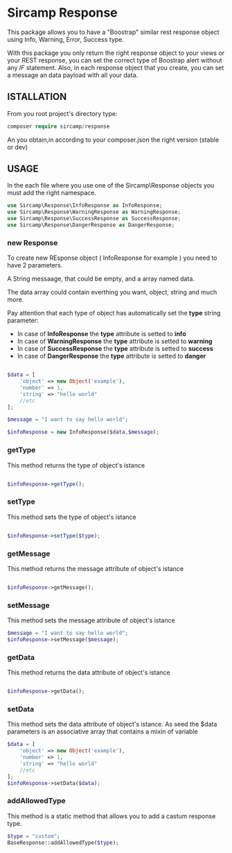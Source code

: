 # Sircamp Response
This package allows you to have a "Boostrap" similar rest response object using Info, Warning, Error, Success type.

With this package you only return the right response object to your views or your REST response, you can set the correct type of Boostrap alert without any *IF* statement.
Also, in each response object that you create, you can set a message an data payload with all your data.

## ISTALLATION

From you root project's directory type:

```php
composer require sircamp/response
```

An you obtain,in  according to your composer.json the right version (stable or dev)

## USAGE

In the each file where you use one of the Sircamp\Response objects you must add the right namespace.
```php
use Sircamp\Response\InfoResponse as InfoResponse;
use Sircamp\Response\WarningResponse as WarningResponse;
use Sircamp\Response\SuccessResponse as SuccessResponse;
use Sircamp\Response\DangerResponse as DangerResponse;
```

### new Response
To create new REsponse object ( InfoResponse for example ) you need to have 2 parameters.

A String messaage, that could be empty, and a array named data.

The data array could contain everthing you want, object, string and much more.

Pay attention that each type of object has automatically set the **type** string parameter:

+ In case of **InfoResponse** the **type** attribute is setted to **info**
+ In case of **WarningResponse** the **type** attribute is setted to **warning**
+ In case of **SuccessResponse** the **type** attribute is setted to **success**
+ In case of **DangerResponse** the **type** attribute is setted to **danger**


```php

$data = [
    'object' => new Object('example'),
    'number' => 1,
    'string' => "hello world"
    //etc
];

$message = "I want to say hello world";

$infoResponse = new InfoResponse($data,$message);
```

### getType

This method returns the type of object's istance

```php

$infoResponse->getType();
```

### setType

This method sets the type of object's istance

```php

$infoResponse->setType($type);
```

### getMessage

This method returns the message attribute of object's istance

```php

$infoResponse->getMessage();
```

### setMessage

This method sets the message attribute of object's istance

```php
$message = "I want to say hello world";
$infoResponse->setMessage($message);
```

### getData

This method returns the data attribute of object's istance

```php

$infoResponse->getData();
```

### setData

This method sets the data attribute of object's istance.
As seed the $data parameters is an associative array that contains a mixin of variable

```php
$data = [
    'object' => new Object('example'),
    'number' => 1,
    'string' => "hello world"
    //etc
];
$infoResponse->setData($data);
```


### addAllowedType

This method is a static method that allows you to add a castum response type. 

```php
$type = "custom";
BaseResponse::addAllowedType($type);
```
